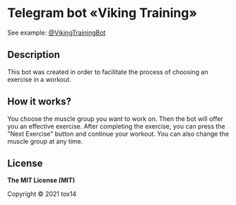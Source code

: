 # Telegram bot «Viking Training»

See example: [@VikingTrainingBot](https://t.me/VikingTrainingBot)

## Description

This bot was created in order to facilitate the process of choosing an exercise in a workout.

## How it works?

You choose the muscle group you want to work on. Then the bot will offer you an effective exercise. After completing the exercise, you can press the "Next Exercise" button and continue your workout. You can also change the muscle group at any time.

## License

**The MIT License (MIT)**

Copyright © 2021 tox14
